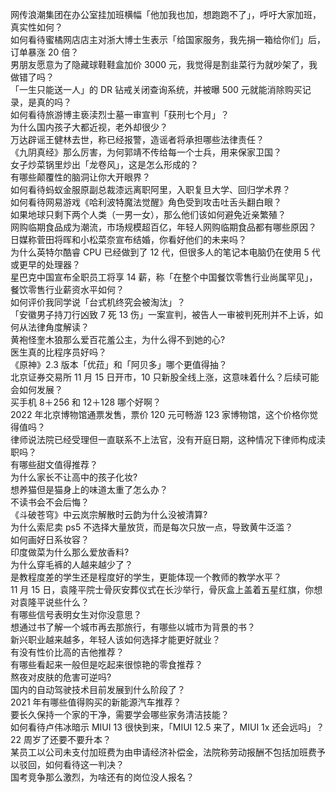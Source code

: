 网传浪潮集团在办公室挂加班横幅「他加我也加，想跑跑不了」，呼吁大家加班，真实性如何？  
如何看待蜜橘网店店主对浙大博士生表示「给国家服务，我先捐一箱给你们」后，订单暴涨 20 倍？  
男朋友愿意为了隐藏球鞋鞋盒加价 3000 元，我觉得是割韭菜行为就吵架了，我做错了吗？  
「一生只能送一人」的 DR 钻戒关闭查询系统，并被曝 500 元就能消除购买记录，是真的吗？  
如何看待旅游博主亵渎烈士墓一审宣判「获刑七个月」？  
为什么国内孩子大都近视，老外却很少？  
万达辟谣王健林去世，称已经报警，造谣者将承担哪些法律责任？  
《九阴真经》那么厉害，为何郭靖不传给每一个士兵，用来保家卫国？  
女子炒菜锅里炒出「龙卷风」，这是怎么形成的？  
有哪些颠覆性的脑洞让你大开眼界？  
如何看待蚂蚁金服原副总裁漆远离职阿里，入职复旦大学、回归学术界？  
如何看待网易游戏《哈利波特魔法觉醒》角色受到攻击吐舌头翻白眼？  
如果地球只剩下两个人类（一男一女），那么他们该如何避免近亲繁殖？  
网购临期食品成为潮流，市场规模超百亿，年轻人网购临期食品都有哪些原因？  
日媒称菅田将晖和小松菜奈宣布结婚，你看好他们的未来吗？  
为什么英特尔酷睿 CPU 已经做到了 12 代，但很多人的笔记本电脑仍在使用 5 代或更早的处理器？  
星巴克中国宣布全职员工将享 14 薪，称「在整个中国餐饮零售行业尚属罕见」，餐饮零售行业薪资水平如何？  
如何评价我同学说「台式机终究会被淘汰」？  
「安徽男子持刀行凶致 7 死 13 伤」一案宣判，被告人一审被判死刑并不上诉，如何从法律角度解读？  
黄袍怪奎木狼那么爱百花羞公主，为什么得不到她的心?  
医生真的比程序员好吗？  
《原神》2.3 版本「优菈」和「阿贝多」哪个更值得抽？  
北京证券交易所 11 月 15 日开市，10 只新股全线上涨，这意味着什么？后续可能会如何发展？  
买手机 8＋256 和 12＋128 哪个好啊？  
2022 年北京博物馆通票发售，票价 120 元可畅游 123 家博物馆，这个价格你觉得值吗？  
律师说法院已经受理但一直联系不上法官，没有开庭日期，这种情况下律师构成渎职吗？  
有哪些甜文值得推荐？  
为什么家长不让高中的孩子化妆?  
想养猫但是猫身上的味道太重了怎么办？  
不读书会不会后悔？  
《斗破苍穹》中云岚宗解散时云韵为什么没被清算?  
为什么索尼卖 ps5 不选择大量放货，而是每次只放一点，导致黄牛泛滥？  
如何画好日系妆容？  
印度做菜为什么那么爱放香料?  
为什么穿毛裤的人越来越少了？  
是教程度差的学生还是程度好的学生，更能体现一个教师的教学水平？  
11 月 15 日，袁隆平院士骨灰安葬仪式在长沙举行，骨灰盒上盖着五星红旗，你想对袁隆平说些什么？  
有哪些信号表明女生对你没意思？  
想通过书了解一个城市再去那旅行，有哪些以城市为背景的书？  
新兴职业越来越多，年轻人该如何选择才能更好就业？  
有没有性价比高的吉他推荐？  
有哪些看起来一般但是吃起来很惊艳的零食推荐？  
熬夜对皮肤的危害可逆吗?  
国内的自动驾驶技术目前发展到什么阶段了？  
2021 年有哪些值得购买的新能源汽车推荐？  
要长久保持一个家的干净，需要学会哪些家务清洁技能？  
如何看待卢伟冰暗示 MIUI 13 很快到来，「MIUI 12.5 来了，MIUI 1x 还会远吗」？  
22 周岁了还要不要升本？  
某员工以公司未支付加班费为由申请经济补偿金，法院称劳动报酬不包括加班费予以驳回，如何看待这一判决？  
国考竞争那么激烈，为啥还有的岗位没人报名？  
